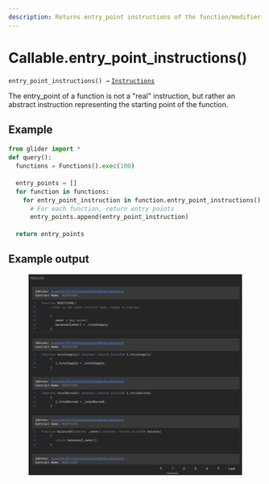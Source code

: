 ```yaml
---
description: Returns entry_point instructions of the function/modifier.
---
```


# Callable.entry\_point\_instructions()

`entry_point_instructions() →` [`Instructions`](../instructions/)

The entry\_point of a function is not a "real" instruction, but rather an abstract instruction representing the starting point of the function.

## Example

```python
from glider import *
def query():
  functions = Functions().exec(100)

  entry_points = []
  for function in functions:
    for entry_point_instruction in function.entry_point_instructions().exec():
      # For each function, return entry points
      entry_points.append(entry_point_instruction)

  return entry_points
```

## Example output

<figure><img src="../../.gitbook/assets/image (6) (1) (1).png" alt=""><figcaption></figcaption></figure>
